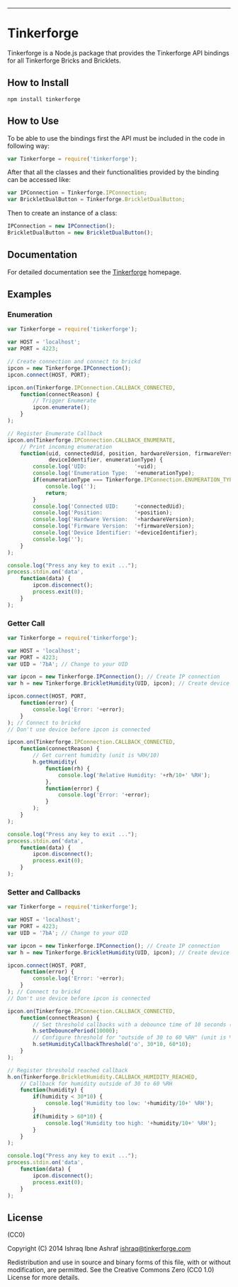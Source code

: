<hr />

# Tinkerforge

Tinkerforge is a Node.js package that provides the
Tinkerforge API bindings for all Tinkerforge Bricks
and Bricklets.

## How to Install

```
npm install tinkerforge
```

## How to Use

To be able to use the bindings first the API must be
included in the code in following way:

```js
var Tinkerforge = require('tinkerforge');
```

After that all the classes and their functionalities
provided by the binding can be accessed like:

```js
var IPConnection = Tinkerforge.IPConnection;
var BrickletDualButton = Tinkerforge.BrickletDualButton;
```

Then to create an instance of a class:

```js
IPConnection = new IPConnection();
BrickletDualButton = new BrickletDualButton();
```

## Documentation

For detailed documentation see the [Tinkerforge](http://www.tinkerforge.com/en/doc/Software/API_Bindings_JavaScript.html) homepage.

## Examples

### Enumeration
```js
var Tinkerforge = require('tinkerforge');

var HOST = 'localhost';
var PORT = 4223;

// Create connection and connect to brickd
ipcon = new Tinkerforge.IPConnection();
ipcon.connect(HOST, PORT);

ipcon.on(Tinkerforge.IPConnection.CALLBACK_CONNECTED,
    function(connectReason) {
        // Trigger Enumerate
        ipcon.enumerate();
    }
);

// Register Enumerate Callback
ipcon.on(Tinkerforge.IPConnection.CALLBACK_ENUMERATE,
    // Print incoming enumeration
    function(uid, connectedUid, position, hardwareVersion, firmwareVersion,
             deviceIdentifier, enumerationType) {
        console.log('UID:               '+uid);
        console.log('Enumeration Type:  '+enumerationType);
        if(enumerationType === Tinkerforge.IPConnection.ENUMERATION_TYPE_DISCONNECTED) {
            console.log('');
            return;
        }
        console.log('Connected UID:     '+connectedUid);
        console.log('Position:          '+position);
        console.log('Hardware Version:  '+hardwareVersion);
        console.log('Firmware Version:  '+firmwareVersion);
        console.log('Device Identifier: '+deviceIdentifier);
        console.log('');
    }
);

console.log("Press any key to exit ...");
process.stdin.on('data',
    function(data) {
        ipcon.disconnect();
        process.exit(0);
    }
);
```
### Getter Call
```js
var Tinkerforge = require('tinkerforge');

var HOST = 'localhost';
var PORT = 4223;
var UID = '7bA'; // Change to your UID

var ipcon = new Tinkerforge.IPConnection(); // Create IP connection
var h = new Tinkerforge.BrickletHumidity(UID, ipcon); // Create device object

ipcon.connect(HOST, PORT,
    function(error) {
        console.log('Error: '+error);        
    }
); // Connect to brickd
// Don't use device before ipcon is connected

ipcon.on(Tinkerforge.IPConnection.CALLBACK_CONNECTED,
    function(connectReason) {
        // Get current humidity (unit is %RH/10)
        h.getHumidity(
            function(rh) {
                console.log('Relative Humidity: '+rh/10+' %RH');
            },
            function(error) {
                console.log('Error: '+error);
            }
        );
    }
);

console.log("Press any key to exit ...");
process.stdin.on('data',
    function(data) {
        ipcon.disconnect();
        process.exit(0);
    }
);

```
### Setter and Callbacks
```js
var Tinkerforge = require('tinkerforge');

var HOST = 'localhost';
var PORT = 4223;
var UID = '7bA'; // Change to your UID

var ipcon = new Tinkerforge.IPConnection(); // Create IP connection
var h = new Tinkerforge.BrickletHumidity(UID, ipcon); // Create device object

ipcon.connect(HOST, PORT,
    function(error) {
        console.log('Error: '+error);        
    }
); // Connect to brickd
// Don't use device before ipcon is connected

ipcon.on(Tinkerforge.IPConnection.CALLBACK_CONNECTED,
    function(connectReason) {
        // Set threshold callbacks with a debounce time of 10 seconds (10000ms)
        h.setDebouncePeriod(10000); 
        // Configure threshold for "outside of 30 to 60 %RH" (unit is %RH/10)
        h.setHumidityCallbackThreshold('o', 30*10, 60*10);    
    }
);

// Register threshold reached callback
h.on(Tinkerforge.BrickletHumidity.CALLBACK_HUMIDITY_REACHED,
    // Callback for humidity outside of 30 to 60 %RH
    function(humidity) {
        if(humidity < 30*10) {
            console.log('Humidity too low: '+humidity/10+' %RH');
        }
        if(humidity > 60*10) {
            console.log('Humidity too high: '+humidity/10+' %RH');
        }
    }
);

console.log("Press any key to exit ...");
process.stdin.on('data',
    function(data) {
        ipcon.disconnect();
        process.exit(0);
    }
);

```
## License

(CC0)

Copyright (C) 2014 Ishraq Ibne Ashraf <ishraq@tinkerforge.com>

Redistribution and use in source and binary forms of this file,
with or without modification, are permitted. See the Creative
Commons Zero (CC0 1.0) License for more details.
